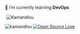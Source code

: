🌱 I’m currently learning **DevOps**

<p>&nbsp;<img align="center" src="http://github-profile-summary-cards.vercel.app/api/cards/profile-details?username=Kamandlou" alt="Kamandlou" /></p>
<p><img align="left" src="https://github-readme-stats.vercel.app/api/top-langs?username=kamandlou&show_icons=true&hide=css,html,c%23,shaderlab&locale=en&layout=compact" alt="kamandlou" /></p>

[![Open Source Love](https://badges.frapsoft.com/os/v1/open-source.svg?v=102)](https://github.com/ellerbrock/open-source-badge/)
